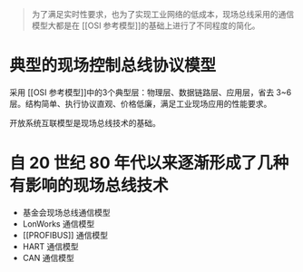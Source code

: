 > 为了满足实时性要求，也为了实现工业网络的低成本，现场总线采用的通信模型大都是在 [[OSI 参考模型]]的基础上进行了不同程度的简化。

# 典型的现场控制总线协议模型

采用 [[OSI 参考模型]]中的3个典型层：物理层、数据链路层、应用层，省去 3~6 层。结构简单、执行协议直观、价格低廉，满足工业现场应用的性能要求。

开放系统互联模型是现场总线技术的基础。

# 自 20 世纪 80 年代以来逐渐形成了几种有影响的现场总线技术

- 基金会现场总线通信模型
- LonWorks 通信模型
- [[PROFIBUS]] 通信模型
- HART 通信模型
- CAN 通信模型